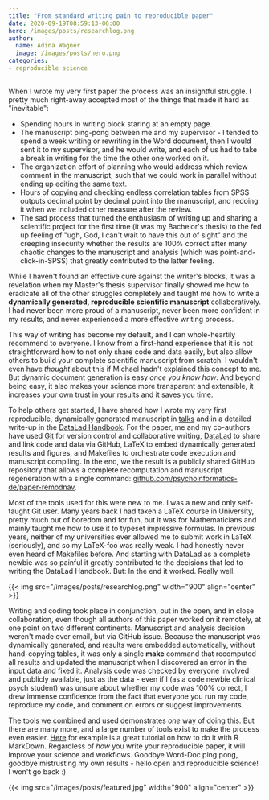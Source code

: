 ```yaml
---
title: "From standard writing pain to reproducible paper"
date: 2020-09-19T08:59:13+06:00
hero: /images/posts/researchlog.png
author:
  name: Adina Wagner
  image: /images/posts/hero.png
categories:
- reproducible science
---
```


When I wrote my very first paper the process was an insightful struggle.
I pretty much right-away accepted most of the things that made it hard as "inevitable": 
- Spending hours in writing block staring at an empty page.
- The manuscript ping-pong between me and my supervisor - I tended to spend a week writing or rewriting in the Word document, then I would sent it to my supervisor, and he would write, and each of us had to take a break in writing for the time the other one worked on it.
- The organization effort of planning who would address which review comment in the manuscript, such that we could work in parallel without ending up editing the same text.
- Hours of copying and checking endless correlation tables from SPSS outputs decimal point by decimal point into the manuscript, and redoing it when we included other measure after the review.
- The sad process that turned the enthusiasm of writing up and sharing a scientific project for the first time (it was my Bachelor's thesis) to the fed up feeling of "ugh, God, I can't wait to have this out of sight" and the creeping insecurity whether the results are 100% correct after many chaotic changes to the manuscript and analysis (which was point-and-click-in-SPSS) that greatly contributed to the latter feeling.


While I haven't found an effective cure against the writer's blocks, it was a revelation when my Master's thesis supervisor finally showed me how to eradicate all of the other struggles completely and taught me how to write a **dynamically generated, reproducible scientific manuscript** collaboratively.
I had never been more proud of a manuscript, never been more confident in my results, and never experienced a more effective writing process.

This way of writing has become my default, and I can whole-heartily recommend to everyone.
I know from a first-hand experience that it is not straightforward how to not only share code and data easily, but also allow others to build your complete scientific manuscript from scratch.
I wouldn't even have *thought* about this if Michael hadn't explained this concept to me.
But dynamic document generation is easy *once you know how*.
And beyond being easy, it also makes your science more transparent and extensible, it increases your own trust in your results and it saves you time.

To help others get started, I have shared how I wrote my very first reproducible, dynamically generated manuscript in [talks](https://github.com/datalad-handbook/course/blob/master/talks/PDFs/reproduciblepaper_INM7seminar_wagner.pdf) and in a detailed write-up in the [DataLad Handbook](http://handbook.datalad.org/en/latest/usecases/reproducible-paper.html).
For the paper, me and my co-authors have used [Git](https://www.git-scm.com) for version control and collaborative writing, [DataLad](http://www.datalad.org) to share and link code and data via GitHub, LaTeX to embed dynamically generated results and figures, and Makefiles to orchestrate code execution and manuscript compiling.
In the end, we the result is a publicly shared GitHub repository that allows a complete recomputation and manuscript regeneration with a single command: [github.com/psychoinformatics-de/paper-remodnav](https://github.com/psychoinformatics-de/paper-remodnav/).

Most of the tools used for this were new to me.
I was a new and only self-taught Git user.
Many years back I had taken a LaTeX course in University, pretty much out of boredom and for fun, but it was for Mathematicians and mainly taught me how to use it to typeset impressive formulas.
In previous years, neither of my universities ever allowed me to submit work in LaTeX (seriously), and so my LaTeX-foo was really weak.
I had honestly never even heard of Makefiles before.
And starting with DataLad as a complete newbie was so painful it greatly contributed to the decisions that led to writing the DataLad Handbook.
But: In the end it worked. Really well.

{{< img src="/images/posts/researchlog.png" width="900" align="center" >}}
 
Writing and coding took place in conjunction, out in the open, and in close collaboration, even though all authors of this paper worked on it remotely, at one point on two different continents.
Manuscript and analysis decision weren't made over email, but via GitHub issue.
Because the manuscript was dynamically generated, and results were embedded automatically, without hand-copying tables, it was only a single **make** command that recomputed all results and updated the manuscript when I discovered an error in the input data and fixed it.
Analysis code was checked by everyone involved and publicly available, just as the data - even if I (as a code newbie clinical psych student) was unsure about whether my code was 100% correct, I drew immense confidence from the fact that everyone you run my code, reproduce my code, and comment on errors or suggest improvements.

The tools we combined and used demonstrates *one* way of doing this.
But there are many more, and a large number of tools exist to make the process even easier.
[Here](https://psyarxiv.com/8xzqy/) for example is a great tutorial on how to do it with R MarkDown.
Regardless of *how* you write your reproducible paper, it will improve your science and workflows.
Goodbye Word-Doc ping pong, goodbye mistrusting my own results - hello open and reproducible science!
I won't go back :)

{{< img src="/images/posts/featured.jpg" width="900" align="center" >}}
